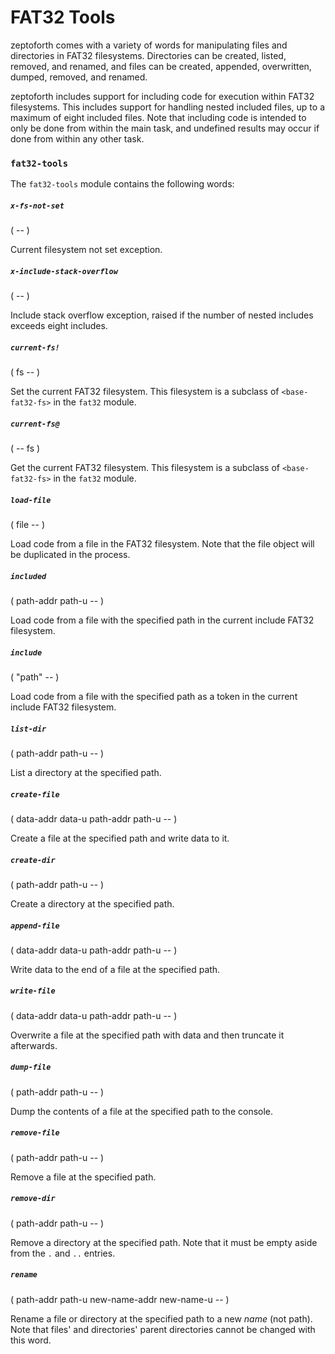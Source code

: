 # FAT32 Tools

zeptoforth comes with a variety of words for manipulating files and directories in FAT32 filesystems. Directories can be created, listed, removed, and renamed, and files can be created, appended, overwritten, dumped, removed, and renamed.

zeptoforth includes support for including code for execution within FAT32 filesystems. This includes support for handling nested included files, up to a maximum of eight included files. Note that including code is intended to only be done from within the main task, and undefined results may occur if done from within any other task.

### `fat32-tools`

The `fat32-tools` module contains the following words:

##### `x-fs-not-set`
( -- )

Current filesystem not set exception.

##### `x-include-stack-overflow`
( -- )

Include stack overflow exception, raised if the number of nested includes exceeds eight includes.

##### `current-fs!`
( fs -- )

Set the current FAT32 filesystem. This filesystem is a subclass of `<base-fat32-fs>` in the `fat32` module.

##### `current-fs@`
( -- fs )

Get the current FAT32 filesystem. This filesystem is a subclass of `<base-fat32-fs>` in the `fat32` module.

##### `load-file`
( file -- )

Load code from a file in the FAT32 filesystem. Note that the file object will be duplicated in the process.

##### `included`
( path-addr path-u -- )

Load code from a file with the specified path in the current include FAT32 filesystem.

##### `include`
( "path" -- )

Load code from a file with the specified path as a token in the current include FAT32 filesystem.

##### `list-dir`
( path-addr path-u -- )

List a directory at the specified path.

##### `create-file`
( data-addr data-u path-addr path-u -- )

Create a file at the specified path and write data to it.

##### `create-dir`
( path-addr path-u -- )

Create a directory at the specified path.

##### `append-file`
( data-addr data-u path-addr path-u -- )

Write data to the end of a file at the specified path.

##### `write-file`
( data-addr data-u path-addr path-u -- )

Overwrite a file at the specified path with data and then truncate it afterwards.

##### `dump-file`
( path-addr path-u -- )

Dump the contents of a file at the specified path to the console.

##### `remove-file`
( path-addr path-u -- )

Remove a file at the specified path.

##### `remove-dir`
( path-addr path-u -- )

Remove a directory at the specified path. Note that it must be empty aside from the `.` and `..` entries.

##### `rename`
( path-addr path-u new-name-addr new-name-u -- )

Rename a file or directory at the specified path to a new *name* (not path). Note that files' and directories' parent directories cannot be changed with this word.
